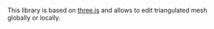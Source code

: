 This library is based on [three.js](https://threejs.org/) and allows to edit triangulated mesh globally or locally.